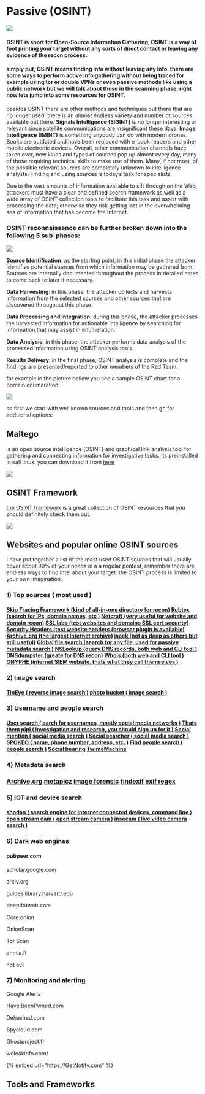 # Passive \(OSINT\)

![](../.gitbook/assets/banner.png)

#### OSINT is short for Open-Source Information Gathering, OSINT is a way of foot printing your target without any sorts of direct contact or leaving any evidence of the recon process.

#### simply put, OSINT means finding info without leaving any info. there are some ways to perform active info gathering without being traced for example using tor or double VPNs or even passive methods like using a public network but we will talk about those in the scanning phase, right now lets jump into some resources for OSINT.



besides OSINT there are other methods and techniques out there that are no longer used. there is an almost endless variety and number of sources available out there. **Signals Intelligence \(SIGINT\)** is no longer interesting or relevant since satellite communications are insignificant these days. **Image Intelligence \(IMINT\)** is something anybody can do with modern drones. Books are outdated and have been replaced with e-book readers and other mobile electronic devices. Overall, other communication channels have taken over, new kinds and types of sources pop up almost every day, many of those requiring technical skills to make use of them. Many, if not most, of the possible relevant sources are completely unknown to intelligence analysts. Finding and using sources is today’s task for specialists.

Due to the vast amounts of information available to sift through on the Web, attackers must have a clear and defined search framework as well as a wide array of OSINT collection tools to facilitate this task and assist with processing the data; otherwise they risk getting lost in the overwhelming sea of information that has become the Internet. 

### OSINT reconnaissance can be further broken down into the following 5 sub-phases:

![](../.gitbook/assets/osint-process.png)

**Source Identification**: as the starting point, in this initial phase the attacker identifies potential sources from which information may be gathered from. Sources are internally documented throughout the process in detailed notes to come back to later if necessary.

**Data Harvesting**: in this phase, the attacker collects and harvests information from the selected sources and other sources that are discovered throughout this phase.

**Data Processing and Integration**: during this phase, the attacker processes the harvested information for actionable intelligence by searching for information that may assist in enumeration.

**Data Analysis**: in this phase, the attacker performs data analysis of the processed information using OSINT analysis tools.

**Results Delivery**: in the final phase, OSINT analysis is complete and the findings are presented/reported to other members of the Red Team.

for example in the picture bellow you see a sample OSINT chart for a domain enumeration:

![](../.gitbook/assets/banner4.jpg)



so first we start with well known sources and tools and then go for additional options:

## Maltego

is an open source intelligence \(OSINT\) and graphical link analysis tool for gathering and connecting information for investigative tasks. its preinstalled in kali linux. you can download it from [here](https://www.maltego.com/)

![](../.gitbook/assets/maltego.jpg)

## OSINT Framework

[the OSINT framework](https://osintframework.com/) is a great collection of OSINT resources that you should definitely check them out.

![](../.gitbook/assets/osint-framework.jpg)

## Websites and popular online OSINT sources

I have put together a list of the most used OSINT sources that will usually cover about 90% of your needs in  a a regular pentest, remember there are endless ways to find Intel about your target. the OSINT process is limited to your own imagination. 

### 1\) Top sources \( most used \)

#### [Skip Tracing Framework \(kind of all-in-one directory for recon\)](https://makensi.es/stf/)   [Robtex \(search for IPs, domain names, etc \)](https://www.robtex.com/)   [Netcraft \(very useful for website and domain recon\)](https://searchdns.netcraft.com/)   [SSL labs \(test websites and domains SSL cert security\)](https://www.ssllabs.com/ssltest)   [Security Headers \(test website headers \(browser plugin is available\)](https://securityheaders.com)   [Archive.org \(the largest Internet archive\)](https://archive.org/)   [iseek \(not as deep as others but still useful\)](https://www.iseek.com/)   [Global file search \(search for any file, used for passive metadata search \)](http://globalfilesearch.com/)   [NSLookup \(query DNS records, both web and CLI tool \)](https://network-tools.com/nslookup/)   [DNSdumpster \(greate for DNS recon\)](https://dnsdumpster.com/)   [Whois \(both web and CLI tool \)](https://www.whois.net)   [ONYPHE \(internet SIEM website, thats what they call themselves \)](https://www.onyphe.io/) 



### 2\) Image search

#### [TinEye \( reverse image search \)](https://tineye.com/)   [photo bucket \( image search \)](https://photobucket.com/)

#### 

### 3\) Username and people search

####   [User search \( earch for usernames, mostly social media networks \)](https://usersearch.org/)   [Thats them](https://thatsthem.com/)   [pipi \( investigation and research, you should sign up for it \)](https://pipl.com/)   [Social mention \( social media search \)](http://socialmention.com/)   [Social searcher \( social media search \)](https://www.social-searcher.com/)   [SPOKEO \( name, phone number, address, etc. \)](https://www.spokeo.com/)   [Find people search \( people search \)](http://www.findpeoplesearch.com/)   [Social bearing](https://www.socialbearing.com)   [TwimeMachine](https://www.twimemachine.com) 

#### 

### 4\) Metadata search

### [Archive.org](https://archive.org/)   [metapicz](http://metapicz.com/#landing)   [image forensic](http://www.imageforensic.org/)   [findexif](http://findexif.com/)   [exif regex](http://exif.regex.info/exif.cgi)

### 

### 5\) IOT and device search

#### [shodan \( search engine for internet connected devices, command line \)](https://www.shodan.io/)  [open stream cam \( open stream camera \)](file:///root/work/w4lk3rn3t/recon/osint/index.html)  [insecam \( live video camera search \)](file:///root/work/w4lk3rn3t/recon/osint/index.html)

####  

### 6\) Dark web engines

#### pubpeer.com

scholar.google.com

arxiv.org

guides.library.harvard.edu

deepdotweb.com

Core.onion

OnionScan

Tor Scan

ahmia.fi

not evil





### 7\) Monitoring and alerting

Google Alerts

HaveIBeenPwned.com

Dehashed.com

Spycloud.com

Ghostproject.fr

weleakinfo.com/

{% embed url="https://GetNotify.com" %}

## Tools and Frameworks























